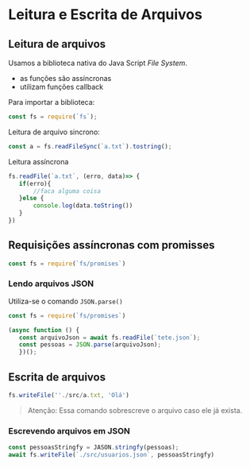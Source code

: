 # Leitura e Escrita de Arquivos

## Leitura de arquivos

Usamos a biblioteca nativa do Java Script *File System*.
 - as funções são assíncronas 
 - utilizam funções callback

Para importar a biblioteca:
 ```javascript
 const fs = require(`fs`);
 ```

 Leitura de arquivo sincrono:

 ```javascript
 const a = fs.readFileSync(`a.txt`).tostring();
 ```

 Leitura assíncrona
 ```javascript
 fs.readFile(`a.txt`, (erro, data)=> {
    if(erro){
        //faca alguma coisa
    }else {
        console.log(data.toString())
    }
 })
 ```

 ## Requisições assíncronas com promisses

 ```javascript
 const fs = require(`fs/promises`)
 ```

 ### Lendo arquivos JSON

Utiliza-se o comando `JSON.parse()`

 ```javascript
 const fs = require(`fs/promises`)

 (async function () {
    const arquivoJson = await fs.readFile(`tete.json`);
    const pessoas = JSON.parse(arquivoJson);
    })();
 ```

## Escrita de arquivos

```javascript
fs.writeFile(''./src/a.txt, 'Olá')
```
> Atenção: Essa comando sobrescreve o arquivo caso ele já exista.

### Escrevendo arquivos em JSON

```javascript
const pessoasStringfy = JASON.stringfy(pessoas);
await fs.writeFile(`./src/usuarios.json`, pessoasStringfy)
```
